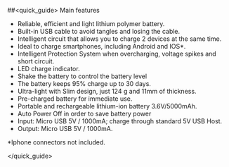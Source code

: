 ##<quick_guide> Main features
- Reliable, efficient and light lithium polymer battery.
- Built-in USB cable to avoid tangles and losing the cable.
- Intelligent circuit that allows you to charge 2 devices at the same time.
- Ideal to charge smartphones, including Android and IOS*.
- Intelligent Protection System when overcharging, voltage spikes and short circuit.
- LED charge indicator.
- Shake the battery to control the battery level
- The battery keeps 95% charge up to 30 days.
- Ultra-light with Slim design, just 124 g and 11mm of thickness.
- Pre-charged battery for immediate use.
- Portable and rechargeable lithium-ion battery 3.6V/5000mAh.
- Auto Power Off in order to save battery power
- Input: Micro USB 5V / 1000mA; charge through standard 5V USB Host.
- Output: Micro USB 5V / 1000mA.

*Iphone connectors not included.

</quick_guide>
